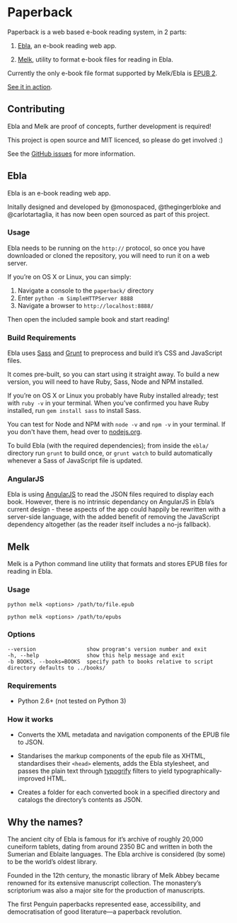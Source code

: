 # Paperback

Paperback is a web based e-book reading system, in 2 parts:

1. [Ebla](#Ebla), an e-book reading web app.

2. [Melk](#Melk), utility to format e-book files for reading in Ebla.

Currently the only e-book file format supported by Melk/Ebla is [EPUB 2](http://idpf.org/epub/201).

[See it in action](http://monospaced.github.io/paperback).

## Contributing

Ebla and Melk are proof of concepts, further development is required!

This project is open source and MIT licenced, so please do get involved :)

See the [GitHub issues](https://github.com/monospaced/paperback/issues) for more information.

## Ebla

Ebla is an e-book reading web app.

Initally designed and developed by @monospaced, @thegingerbloke and @carlotartaglia, it has now been open sourced as part of this project.

### Usage

Ebla needs to be running on the `http://` protocol, so once you have downloaded or cloned the repository, you will need to run it on a web server.

If you’re on OS X or Linux, you can simply:

1. Navigate a console to the `paperback/` directory
2. Enter `python -m SimpleHTTPServer 8888`
3. Navigate a browser to `http://localhost:8888/`

Then open the included sample book and start reading!

### Build Requirements

Ebla uses [Sass](http://sass-lang.com/) and [Grunt](http://gruntjs.com/) to preprocess and build it’s CSS and JavaScript files.

It comes pre-built, so you can start using it straight away. To build a new version, you will need to have Ruby, Sass, Node and NPM installed.

If you’re on OS X or Linux you probably have Ruby installed already; test with `ruby -v` in your terminal. When you’ve confirmed you have Ruby installed, run `gem install sass` to install Sass.

You can test for Node and NPM with `node -v` and `npm -v` in your terminal. If you don't have them, head over to [nodejs.org](http://nodejs.org/).

To build Ebla (with the required dependencies); from inside the `ebla/` directory run `grunt` to build once, or `grunt watch` to build automatically whenever a Sass of JavaScript file is updated.

### AngularJS

Ebla is using [AngularJS](https://angularjs.org/) to read the JSON files required to display each book. However, there is no intrinsic dependancy on AngularJS in Ebla’s current design - these aspects of the app could happily be rewritten with a server-side language, with the added benefit of removing the JavaScript dependency altogether (as the reader itself includes a no-js fallback).

## Melk

Melk is a Python command line utility that formats and stores EPUB files for reading in Ebla.

### Usage

````
python melk <options> /path/to/file.epub
````
````
python melk <options> /path/to/epubs
````

### Options

````
--version                show program's version number and exit
-h, --help               show this help message and exit
-b BOOKS, --books=BOOKS  specify path to books relative to script directory defaults to ../books/
````
### Requirements

* Python 2.6+ (not tested on Python 3)

### How it works

* Converts the XML metadata and navigation components of the EPUB file to JSON.

* Standarises the markup components of the epub file as XHTML, standardises their `<head>` elements, adds the Ebla stylesheet, and passes the plain text through [typogrify](https://github.com/mintchaos/typogrify) filters to yield typographically-improved HTML.

* Creates a folder for each converted book in a specified directory and catalogs the directory’s contents as JSON.

## Why the names?

The ancient city of Ebla is famous for it’s archive of roughly 20,000 cuneiform tablets, dating from around 2350 BC and written in both the Sumerian and Eblaite languages. The Ebla archive is considered (by some) to be the world’s oldest library.

Founded in the 12th century, the monastic library of Melk Abbey became renowned for its extensive manuscript collection. The monastery’s scriptorium was also a major site for the production of manuscripts.

The first Penguin paperbacks represented ease, accessibility, and democratisation of good literature—a paperback revolution.
